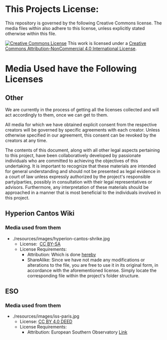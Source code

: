 # This Projects License:
This repository is governed by the following Creative Commons license. The media files within also adhere to this license, unless explicitly stated otherwise within this file.

<a rel="license" href="http://creativecommons.org/licenses/by-nc/4.0/"><img alt="Creative Commons License" style="border-width:0" src="https://i.creativecommons.org/l/by-nc/4.0/88x31.png" /></a>
This work is licensed under a <a rel="license" href="http://creativecommons.org/licenses/by-nc/4.0/">Creative Commons Attribution-NonCommercial 4.0 International License</a>.

# Media Used have the Following Licenses

## Other
We are currently in the process of getting all the licenses collected and will act accordingly to them, once we can get to them. 

All media for which we have obtained explicit consent from the respective creators will be governed by specific agreements with each creator. Unless otherwise specified in our agreement, this consent can be revoked by the creators at any time.

The contents of this document, along with all other legal aspects pertaining to this project, have been collaboratively developed by passionate individuals who are committed to achieving the objectives of this undertaking. It is important to recognize that these materials are intended for general understanding and should not be presented as legal evidence in a court of law unless expressly authorized by the project's responsible party/parties, possibly in consultation with their legal representatives or advisors. Furthermore, any interpretation of these materials should be approached in a manner that is most beneficial to the individuals involved in this project.

## Hyperion Cantos Wiki

### Media used from them
- ./resources/images/hyperion-cantos-shrike.jpg
	- License:  [CC BY-SA](https://creativecommons.org/licenses/by-sa/3.0/)
	- License Requirements:
		- Attribution: Which is done [hereby](https://hyperioncantos.fandom.com/wiki/Shrike)
		- ShareAlike: Since we have not made any modifications or alterations to the file, you are free to use it in its original form, in accordance with the aforementioned license. Simply locate the corresponding file within the project's folder structure.

## ESO

### Media used from them
- ./resources/images/iss-paris.jpg
    - License: [CC BY 4.0 DEED](https://creativecommons.org/licenses/by/4.0/deed.en)
    - License Requirements:
        - Attribution: European Southern Observatory [Link](https://www.eso.org)
